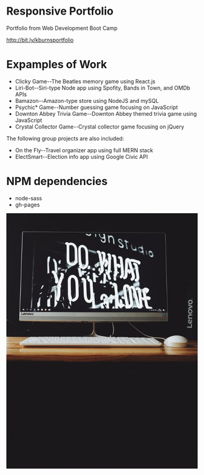 # Responsive Portfolio

Portfolio from Web Development Boot Camp

http://bit.ly/kburnsportfolio

# Expamples of Work

- Clicky Game--The Beatles memory game using React.js
- Liri-Bot--Siri-type Node app using Spofity, Bands in Town, and OMDb APIs
- Bamazon--Amazon-type store using NodeJS and mySQL
- Psychic\* Game--Number guessing game focusing on JavaScript
- Downton Abbey Trivia Game--Downton Abbey themed trivia game using JavaScript
- Crystal Collector Game--Crystal collector game focusing on jQuery

The following group projects are also included:

- On the Fly--Travel organizer app using full MERN stack
- ElectSmart--Election info app using Google Civic API

# NPM dependencies

- node-sass
- gh-pages

![Image of computer](./public/img/dowhatyoulove_small.jpg)
